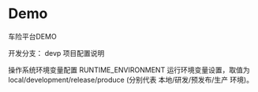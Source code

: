 # Demo
车险平台DEMO

开发分支： devp
项目配置说明

操作系统环境变量配置
RUNTIME_ENVIRONMENT 运行环境变量设置，取值为 local/development/release/produce (分别代表 本地/研发/预发布/生产 环境)。

